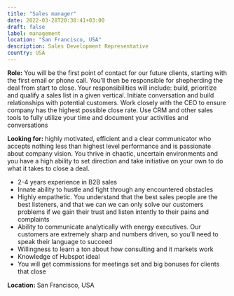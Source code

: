 ```yaml
---
title: "Sales manager"
date: 2022-03-28T20:38:41+03:00
draft: false
label: management
location: "San Francisco, USA"
description: Sales Development Representative
country: USA
---
```


**Role:** You will be the first point of contact for our future clients, starting with 
the first email or phone call. You’ll then be responsible for shepherding the deal 
from start to close. Your responsibilities will include: build, prioritize and 
qualify a sales list in a given vertical. Initiate conversation and build 
relationships with potential customers. Work closely with the CEO to ensure 
company has the highest possible close rate. Use CRM and other sales tools 
to fully utilize your time and document your activities and conversations

**Looking for:** highly motivated, efficient and a clear communicator who accepts 
nothing less than highest level performance and is passionate about company vision. 
You thrive in chaotic, uncertain environments and you have a high ability 
to set direction and take initiative on your own to do what it takes to close a deal.

- 2-4 years experience in B2B sales
- Innate ability to hustle and fight through any encountered obstacles
- Highly empathetic. You understand that the best sales people are the best listeners, 
  and that we can we can only solve our customers problems if we gain their trust and 
  listen intently to their pains and complaints
- Ability to communicate analytically with energy executives. 
  Our customers are extremely sharp and numbers driven, so you’ll 
  need to speak their language to succeed
- Willingness to learn a ton about how consulting and it markets work
- Knowledge of Hubspot ideal
- You will get commissions for meetings set and big bonuses for clients that close

**Location:** San Francisco, USA
